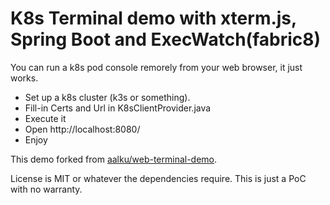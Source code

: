 # K8s Terminal demo with xterm.js, Spring Boot and ExecWatch(fabric8)

You can run a k8s pod console remorely from your web browser, it just works.


- Set up a k8s cluster (k3s or something).
- Fill-in Certs and Url in K8sClientProvider.java
- Execute it
- Open http://localhost:8080/
- Enjoy

This demo forked from [aalku/web-terminal-demo](https://github.com/aalku/web-terminal-demo).

License is MIT or whatever the dependencies require. This is just a PoC with no warranty.
